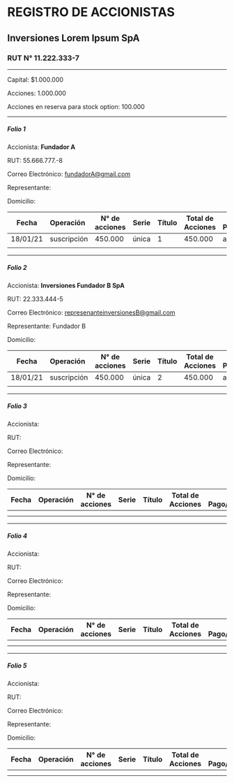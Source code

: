 # REGISTRO DE ACCIONISTAS

## Inversiones Lorem Ipsum SpA

### RUT N° 11.222.333-7

------

Capital: $1.000.000

Acciones: 1.000.000

Acciones en reserva para stock option: 100.000

------

##### Folio 1

Accionista: **Fundador A**

RUT: 55.666.777.-8

Correo Electrónico: fundadorA@gmail.com

Representante: 

Domicilio: 

| Fecha    | Operación   | N° de acciones | Serie | Título | Total de Acciones | Fecha de Pago/Observaciones |
| -------- | :---------- | -------------- | ----- | ------ | ----------------- | --------------------------- |
| 18/01/21 | suscripción | 450.000        | única | 1      | 450.000           | acto constitución           |
|          |             |                |       |        |                   |                             |

------

##### Folio 2

Accionista: **Inversiones Fundador B SpA**

RUT: 22.333.444-5

Correo Electrónico: represenanteinversionesB@gmail.com

Representante: Fundador B

Domicilio: 

| Fecha    | Operación   | N° de acciones | Serie | Título | Total de Acciones | Fecha de Pago/Observaciones |
| -------- | :---------- | -------------- | ----- | ------ | ----------------- | --------------------------- |
| 18/01/21 | suscripción | 450.000        | única | 2      | 450.000           | acto constitución           |
|          |             |                |       |        |                   |                             |

------

##### Folio 3

Accionista: 

RUT:

Correo Electrónico:

Representante: 

Domicilio:

| Fecha | Operación | N° de acciones | Serie | Título | Total de Acciones | Fecha de Pago/Observaciones |
| ----- | :-------- | -------------- | ----- | ------ | ----------------- | --------------------------- |
|       |           |                |       |        |                   |                             |
|       |           |                |       |        |                   |                             |

------

##### Folio 4

Accionista:

RUT:

Correo Electrónico:

Representante: 

Domicilio:

| Fecha | Operación | N° de acciones | Serie | Título | Total de Acciones | Fecha de Pago/Observaciones |
| ----- | :-------- | -------------- | ----- | ------ | ----------------- | --------------------------- |
|       |           |                |       |        |                   |                             |
|       |           |                |       |        |                   |                             |

------

##### Folio 5

Accionista: 

RUT: 

Correo Electrónico:

Representante: 

Domicilio:

| Fecha | Operación | N° de acciones | Serie | Título | Total de Acciones | Fecha de Pago/Observaciones |
| ----- | :-------- | -------------- | ----- | ------ | ----------------- | --------------------------- |
|       |           |                |       |        |                   |                             |
|       |           |                |       |        |                   |                             |

